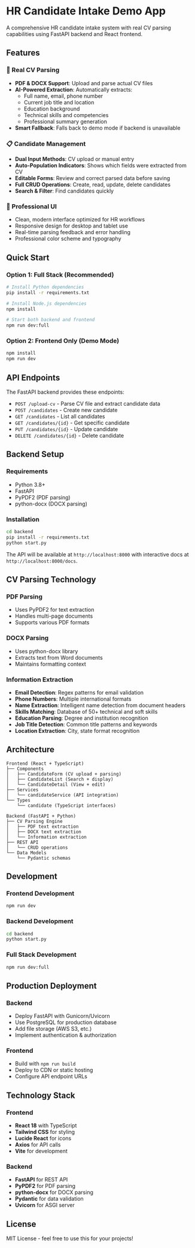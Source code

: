 # HR Candidate Intake Demo App

A comprehensive HR candidate intake system with real CV parsing capabilities using FastAPI backend and React frontend.

## Features

### 🚀 Real CV Parsing
- **PDF & DOCX Support**: Upload and parse actual CV files
- **AI-Powered Extraction**: Automatically extracts:
  - Full name, email, phone number
  - Current job title and location
  - Education background
  - Technical skills and competencies
  - Professional summary generation
- **Smart Fallback**: Falls back to demo mode if backend is unavailable

### 📋 Candidate Management
- **Dual Input Methods**: CV upload or manual entry
- **Auto-Population Indicators**: Shows which fields were extracted from CV
- **Editable Forms**: Review and correct parsed data before saving
- **Full CRUD Operations**: Create, read, update, delete candidates
- **Search & Filter**: Find candidates quickly

### 🎨 Professional UI
- Clean, modern interface optimized for HR workflows
- Responsive design for desktop and tablet use
- Real-time parsing feedback and error handling
- Professional color scheme and typography

## Quick Start

### Option 1: Full Stack (Recommended)
```bash
# Install Python dependencies
pip install -r requirements.txt

# Install Node.js dependencies
npm install

# Start both backend and frontend
npm run dev:full
```

### Option 2: Frontend Only (Demo Mode)
```bash
npm install
npm run dev
```

## API Endpoints

The FastAPI backend provides these endpoints:

- `POST /upload-cv` - Parse CV file and extract candidate data
- `POST /candidates` - Create new candidate
- `GET /candidates` - List all candidates
- `GET /candidates/{id}` - Get specific candidate
- `PUT /candidates/{id}` - Update candidate
- `DELETE /candidates/{id}` - Delete candidate

## Backend Setup

### Requirements
- Python 3.8+
- FastAPI
- PyPDF2 (PDF parsing)
- python-docx (DOCX parsing)

### Installation
```bash
cd backend
pip install -r requirements.txt
python start.py
```

The API will be available at `http://localhost:8000` with interactive docs at `http://localhost:8000/docs`.

## CV Parsing Technology

### PDF Parsing
- Uses PyPDF2 for text extraction
- Handles multi-page documents
- Supports various PDF formats

### DOCX Parsing
- Uses python-docx library
- Extracts text from Word documents
- Maintains formatting context

### Information Extraction
- **Email Detection**: Regex patterns for email validation
- **Phone Numbers**: Multiple international formats
- **Name Extraction**: Intelligent name detection from document headers
- **Skills Matching**: Database of 50+ technical and soft skills
- **Education Parsing**: Degree and institution recognition
- **Job Title Detection**: Common title patterns and keywords
- **Location Extraction**: City, state format recognition

## Architecture

```
Frontend (React + TypeScript)
├── Components
│   ├── CandidateForm (CV upload + parsing)
│   ├── CandidateList (Search + display)
│   └── CandidateDetail (View + edit)
├── Services
│   └── candidateService (API integration)
└── Types
    └── candidate (TypeScript interfaces)

Backend (FastAPI + Python)
├── CV Parsing Engine
│   ├── PDF text extraction
│   ├── DOCX text extraction
│   └── Information extraction
├── REST API
│   └── CRUD operations
└── Data Models
    └── Pydantic schemas
```

## Development

### Frontend Development
```bash
npm run dev
```

### Backend Development
```bash
cd backend
python start.py
```

### Full Stack Development
```bash
npm run dev:full
```

## Production Deployment

### Backend
- Deploy FastAPI with Gunicorn/Uvicorn
- Use PostgreSQL for production database
- Add file storage (AWS S3, etc.)
- Implement authentication & authorization

### Frontend
- Build with `npm run build`
- Deploy to CDN or static hosting
- Configure API endpoint URLs

## Technology Stack

### Frontend
- **React 18** with TypeScript
- **Tailwind CSS** for styling
- **Lucide React** for icons
- **Axios** for API calls
- **Vite** for development

### Backend
- **FastAPI** for REST API
- **PyPDF2** for PDF parsing
- **python-docx** for DOCX parsing
- **Pydantic** for data validation
- **Uvicorn** for ASGI server

## License

MIT License - feel free to use this for your projects!